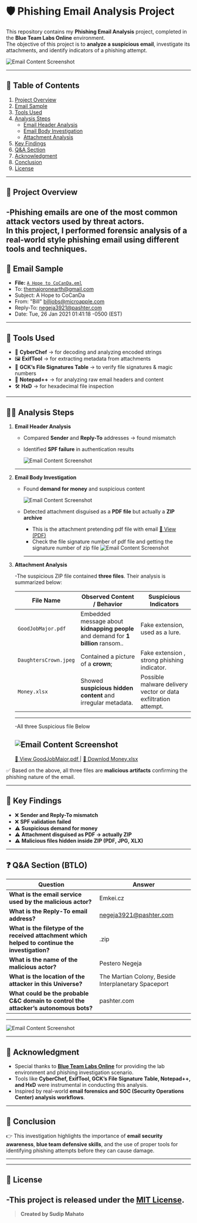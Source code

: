   # 🛡️ Phishing Email Analysis Project  

This repository contains my **Phishing Email Analysis** project, completed in the **Blue Team Labs Online** environment.  
The objective of this project is to **analyze a suspicious email**, investigate its attachments, and identify indicators of a phishing attempt.  




![Email Content Screenshot](images/scenerio_from_BTLO.png)

---

## 📑 Table of Contents
1. [Project Overview](#-project-overview)
2. [Email Sample](#-email-sample)
3. [Tools Used](#-tools-used)  
4. [Analysis Steps](#-analysis-steps)  
   - [Email Header Analysis](#1-email-header-analysis)  
   - [Email Body Investigation](#2-email-body-investigation)  
   - [Attachment Analysis](#3-attachment-analysis)  
4. [Key Findings](#-key-findings)  
5. [Q&A Section ](#-qa-section )  
6. [Acknowledgment](#-acknowledgment)  
7. [Conclusion](#-conclusion)  
8. [License](#-licenset)

---
   ## 🚀 Project Overview  
   -Phishing emails are one of the most common attack vectors used by threat actors.  
    In this project, I performed **forensic analysis** of a real-world style phishing email using different tools and techniques.  
 ---
  ## 📧 Email Sample
  - **File:** [`A Hope to CoCanDa.eml`](https://github.com/sudcyberip/phishing-email-analysis/blob/728aac1d5b66999d7075182095eb44cc20458dd4/A%20Hope%20to%20CoCanDa.eml)
  - To: themajoronearth@gmail.com
  - Subject: A Hope to CoCanDa
  - From: "Bill" <billjobs@microapple.com>
  - Reply-To: negeja3921@pashter.com
  - Date: Tue, 26 Jan 2021 01:41:18 -0500 (EST)

---

## 🔧 Tools Used  
- 🧩 **CyberChef** → for decoding and analyzing encoded strings  
- 🖼️ **ExifTool** → for extracting metadata from attachments  
- 📑 **GCK’s File Signatures Table** → to verify file signatures & magic numbers  
- 📝 **Notepad++** → for analyzing raw email headers and content  
- 🛠️ **HxD** → for hexadecimal file inspection  

---

## 🕵️‍♂️ Analysis Steps  

1. **Email Header Analysis**  
   - Compared **Sender** and **Reply-To** addresses → found mismatch  
   - Identified **SPF failure** in authentication results
     
     ![Email Content Screenshot](images/email_header_spf_fail.png) 
    ---
2. **Email Body Investigation**  
   - Found **demand for money** and suspicious content
      
     ![Email Content Screenshot](images/sample_Email_with_AttachmentPdf.png)
     
   - Detected attachment disguised as a **PDF file** but actually a **ZIP archive**
       - This is the attachment pretending  pdf file with email
         [📄 View  (PDF)](pretending-to-be-attached-pdf_file/PuzzleToCoCanDa.pdf)
       - Check the file signature number  of pdf file and getting the   signature number  of zip file
         ![Email Content Screenshot](images/attachmentpdf_HEX_value.png) 
      ---
 3. **Attachment Analysis**  

    -The suspicious ZIP file contained **three files**. Their analysis is summarized below:

    | File Name     | Observed Content / Behavior | Suspicious Indicators |
    |---------------|-----------------------------|------------------------|
    | `GoodJobMajor.pdf` | Embedded message about **kidnapping people** and demand for **1 billion** ransom.. | Fake extension, used as a lure. |
    | `DaughtersCrown.jpeg`   | Contained a picture of a **crown**;  | Fake extension , strong phishing indicator. |
    | `Money.xlsx`   | Showed **suspicious hidden content** and irregular metadata. | Possible malware delivery vector or data exfiltration attempt. |
     ---
     -All three Suspicious file Below   
   
    ![Email Content Screenshot](inside_attached_zip_file/DaughtersCrown.jpeg)
     ---
     [📄 View GoodJobMajor.pdf ](inside_attached_zip_file/GoodJobMajor.pdf)      |         [📄 Downlod Money.xlsx](inside_attached_zip_file/Money.xlsx)
   

 ✅ Based on the above, all three files are **malicious artifacts** confirming the phishing nature of the email.
 

---

## 🚩 Key Findings  
- ❌ **Sender and Reply-To mismatch**  
- ❌ **SPF validation failed**  
- ⚠️ **Suspicious demand for money**  
- ⚠️ **Attachment disguised as PDF → actually ZIP**  
- ⚠️ **Malicious files hidden inside ZIP (PDF, JPG, XLX)**
 ---

 ## ❓ Q&A Section  (BTLO)

| Question | Answer |
|----------|--------|
| **What is the email service used by the malicious actor?** | Emkei.cz |
| **What is the Reply-To email address?** | negeja3921@pashter.com |
| **What is the filetype of the received attachment which helped to continue the investigation?** | .zip |
| **What is the name of the malicious actor?** | Pestero Negeja |
| **What is the location of the attacker in this Universe?** | The Martian Colony, Beside Interplanetary Spaceport |
| **What could be the probable C&C domain to control the attacker’s autonomous bots?** | pashter.com |
---
![Email Content Screenshot](images/Complete_Challenge.png)

---

## 🙌 Acknowledgment  

- Special thanks to **[Blue Team Labs Online](https://blueteamlabs.online/)** for providing the lab environment and phishing investigation scenario.  
- Tools like **CyberChef, ExifTool, GCK’s File Signature Table, Notepad++, and HxD** were instrumental in conducting this analysis.  
- Inspired by real-world **email forensics and SOC (Security Operations Center) analysis workflows**.
 
---
## 🧾 Conclusion

  👉 This investigation highlights the importance of **email security awareness**, **blue team defensive skills**, and the use of proper tools for identifying phishing attempts before they can cause damage.  

---
 ---
## 📄 **License**

 -This project is released under the [MIT License](LICENSE).
---

> **Created by Sudip Mahato**

